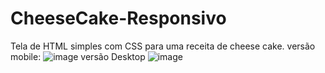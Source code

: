 # CheeseCake-Responsivo
Tela de HTML simples com CSS para uma receita de cheese cake.
versão mobile:
![image](https://github.com/Rickccastro/CheeseCake-Responsivo/assets/127992895/5c3b3bff-3c93-404b-85bb-ff08d9e03188)
versão Desktop
![image](https://github.com/Rickccastro/CheeseCake-Responsivo/assets/127992895/70c20aa1-8b27-43e4-8bab-cb0ee95661e0)

